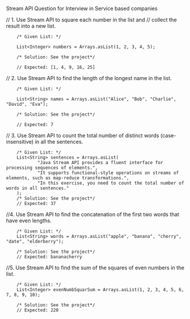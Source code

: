 Stream API Question for Interview in Service based companies


// 1. Use Stream API to square each number in the list and
// collect the result into a new list.

		/* Given List: */

		List<Integer> numbers = Arrays.asList(1, 2, 3, 4, 5);

		/* Solution: See the project*/

        // Expected: [1, 4, 9, 16, 25]

// 2. Use Stream API to find the length of the longest name in the list.

		/* Given List: */

		List<String> names = Arrays.asList("Alice", "Bob", "Charlie", "David", "Eva");

		/* Solution: See the project*/

		// Expected: 7


// 3. Use Stream API to count the total number of distinct words (case-insensitive) in all the sentences.

		/* Given List: */
		List<String> sentences = Arrays.asList(
                "Java Stream API provides a fluent interface for processing sequences of elements.",
                "It supports functional-style operations on streams of elements, such as map-reduce transformations.",
                "In this exercise, you need to count the total number of words in all sentences."
        );
		/* Solution: See the project*/
		// Expected: 37

//4.  Use Stream API to find the concatenation of the first two words that have even lengths.

		/* Given List: */
		List<String> words = Arrays.asList("apple", "banana", "cherry", "date", "elderberry");

		/* Solution: See the project*/
		// Expected: bananacherry
		
//5.  Use Stream API to find the sum of the squares of even numbers in the list.

		/* Given List: */
		List<Integer> evenNumbSquarSum = Arrays.asList(1, 2, 3, 4, 5, 6, 7, 8, 9, 10);

		/* Solution: See the project*/
		// Expected: 220


		